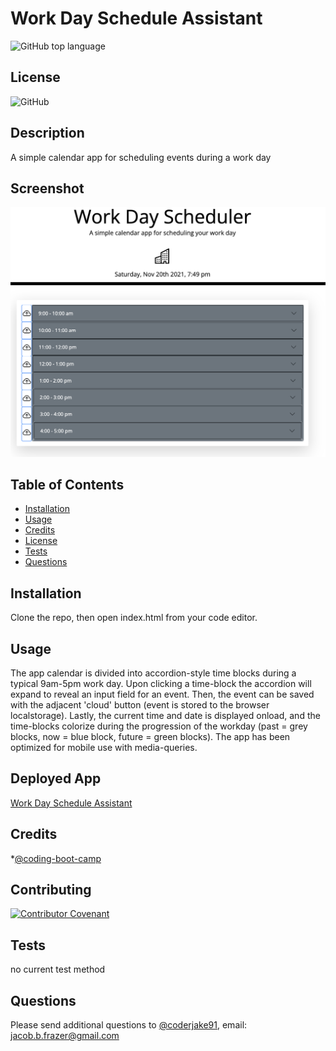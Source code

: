 
    
# Work Day Schedule Assistant
![GitHub top language](https://img.shields.io/github/languages/top/coderjake91/work-day-schedule-assistant)

## License

![GitHub](https://img.shields.io/github/license/coderjake91/work-day-schedule-assistant)

## Description
    
A simple calendar app for scheduling events during a work day


## Screenshot

![Application Screenshot](./assets/images/workDayScheduler.png)
        

## Table of Contents

* [Installation](#installation)
* [Usage](#usage)
* [Credits](#credits)
* [License](#license)
* [Tests](#tests)
* [Questions](#questions)
    
## Installation

Clone the repo, then open index.html from your code editor.

## Usage

The app calendar is divided into accordion-style time blocks during a typical 9am-5pm work day. Upon clicking a time-block the accordion will expand to reveal an input field for an event. Then, the event can be saved with the adjacent 'cloud' button (event is stored to the browser localstorage). Lastly, the current time and date is displayed onload, and the time-blocks colorize during the progression of the workday (past = grey blocks, now = blue block, future = green blocks). The app has been optimized for mobile use with media-queries.

## Deployed App

[Work Day Schedule Assistant](https://coderjake91.github.io/work-day-schedule-assistant/)

## Credits

*[@coding-boot-camp](https://github.com/coding-boot-camp)


## Contributing

[![Contributor Covenant](https://img.shields.io/badge/Contributor%20Covenant-2.1-4baaaa.svg)](code_of_conduct.md)

## Tests
no current test method

## Questions

Please send additional questions to [@coderjake91](https://github.com/coderjake91), email: jacob.b.frazer@gmail.com